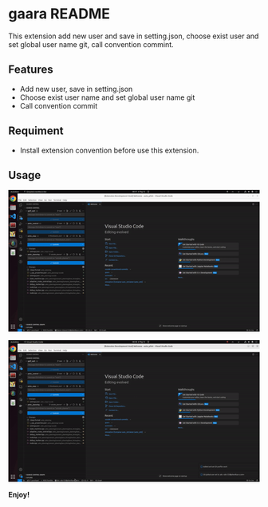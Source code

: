 # gaara README

This extension add new user and save in setting.json, choose exist user and set global user name git, call convention commint.

## Features

- Add new user, save in setting.json
- Choose exist user name and set global user name git
- Call convention commit

## Requiment

- Install extension convention before use this extension.

## Usage

![Demo_add](./assets/docs/demo_extension_add.gif)

![Demo_commit](./assets/docs/demo_extension_commit.gif)

**Enjoy!**
